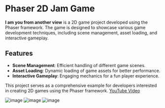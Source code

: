 # Phaser 2D Jam Game

**I am you from another view** is a 2D game project developed using the Phaser framework. The game is designed to showcase various game development techniques, including scene management, asset loading, and interactive gameplay.


## Features

- **Scene Management**: Efficient handling of different game scenes.
- **Asset Loading**: Dynamic loading of game assets for better performance.
- **Interactive Gameplay**: Engaging mechanics for a fun player experience.

This project serves as a comprehensive example for developers interested in creating 2D games using the Phaser framework.
[YouTube Video](https://youtu.be/fN8fFLbi0Ok?si=o6Ep-r2CsXKs02lz)

![image](https://github.com/khaled71612000/Phaser-2D-Jam-Game/assets/59780800/cf0b3ef2-676d-424f-9245-3a174dc5a077)
![image](https://github.com/khaled71612000/Phaser-2D-Jam-Game/assets/59780800/5acd1e26-95a6-447c-a8e7-44beac0feae3)
![image](https://github.com/khaled71612000/Phaser-2D-Jam-Game/assets/59780800/25cdcc34-7efa-48aa-99fb-016ee42c23ff)
